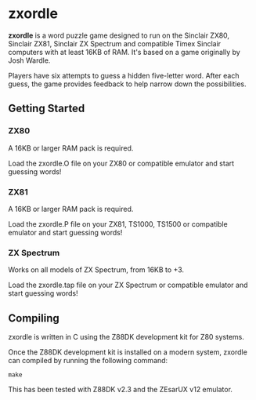 # zxordle

**zxordle** is a word puzzle game designed to run on the Sinclair ZX80, Sinclair ZX81, Sinclair ZX Spectrum and compatible Timex Sinclair computers with at least 16KB of RAM. It's based on a game originally by Josh Wardle.

Players have six attempts to guess a hidden five-letter word. After each guess, the game provides feedback to help narrow down the possibilities.

## Getting Started

### ZX80

A 16KB or larger RAM pack is required.

Load the zxordle.O file on your ZX80 or compatible emulator and start guessing words!

### ZX81

A 16KB or larger RAM pack is required.

Load the zxordle.P file on your ZX81, TS1000, TS1500 or compatible emulator and start guessing words!

### ZX Spectrum

Works on all models of ZX Spectrum, from 16KB to +3.

Load the zxordle.tap file on your ZX Spectrum or compatible emulator and start guessing words!

## Compiling

zxordle is written in C using the Z88DK development kit for Z80 systems.

Once the Z88DK development kit is installed on a modern system, zxordle can compiled by running the following command:
```
make
```

This has been tested with Z88DK v2.3 and the ZEsarUX v12 emulator.